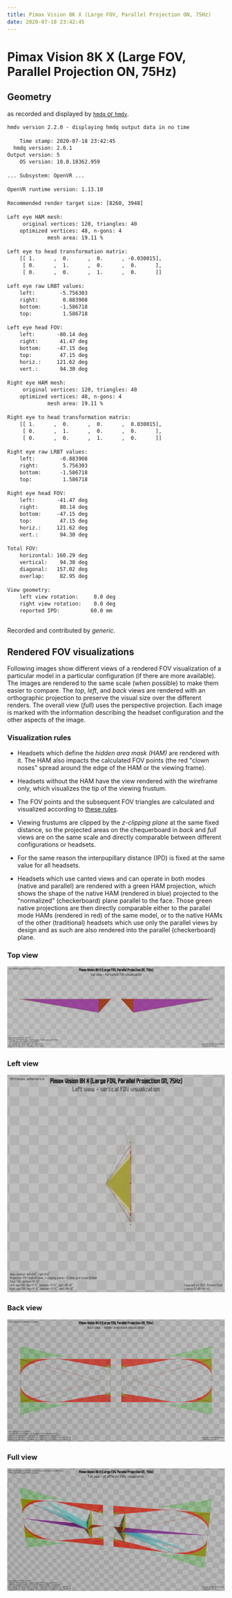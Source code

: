 ```yaml
---
title: Pimax Vision 8K X (Large FOV, Parallel Projection ON, 75Hz)
date: 2020-07-18 23:42:45
---
```

# Pimax Vision 8K X (Large FOV, Parallel Projection ON, 75Hz)

## Geometry

as recorded and displayed by [`hmdq` or `hmdv`](https://github.com/risa2000/hmdq).
```
hmdv version 2.2.0 - displaying hmdq output data in no time

    Time stamp: 2020-07-18 23:42:45
  hmdq version: 2.0.1
Output version: 5
    OS version: 10.0.18362.959

... Subsystem: OpenVR ...

OpenVR runtime version: 1.13.10

Recommended render target size: [8260, 3948]

Left eye HAM mesh:
     original vertices: 120, triangles: 40
    optimized vertices: 48, n-gons: 4
             mesh area: 19.11 %

Left eye to head transformation matrix:
    [[ 1.      ,  0.      ,  0.      , -0.030015],
     [ 0.      ,  1.      ,  0.      ,  0.      ],
     [ 0.      ,  0.      ,  1.      ,  0.      ]]

Left eye raw LRBT values:
    left:        -5.756303
    right:        0.883908
    bottom:      -1.586718
    top:          1.586718

Left eye head FOV:
    left:       -80.14 deg
    right:       41.47 deg
    bottom:     -47.15 deg
    top:         47.15 deg
    horiz.:     121.62 deg
    vert.:       94.30 deg

Right eye HAM mesh:
     original vertices: 120, triangles: 40
    optimized vertices: 48, n-gons: 4
             mesh area: 19.11 %

Right eye to head transformation matrix:
    [[ 1.      ,  0.      ,  0.      ,  0.030015],
     [ 0.      ,  1.      ,  0.      ,  0.      ],
     [ 0.      ,  0.      ,  1.      ,  0.      ]]

Right eye raw LRBT values:
    left:        -0.883908
    right:        5.756303
    bottom:      -1.586718
    top:          1.586718

Right eye head FOV:
    left:       -41.47 deg
    right:       80.14 deg
    bottom:     -47.15 deg
    top:         47.15 deg
    horiz.:     121.62 deg
    vert.:       94.30 deg

Total FOV:
    horizontal: 160.29 deg
    vertical:    94.30 deg
    diagonal:   157.02 deg
    overlap:     82.95 deg

View geometry:
    left view rotation:     0.0 deg
    right view rotation:    0.0 deg
    reported IPD:          60.0 mm


```
Recorded and contributed by _generic_.

## Rendered FOV visualizations

Following images show different views of a rendered FOV visualization of a
particular model in a particular configuration (if there are more available).
The images are rendered to the same scale (when possible) to make them easier
to compare. The _top_, _left_, and _back_ views are rendered with an
orthographic projection to preserve the visual size over the different renders.
The overall view (_full_) uses the perspective projection. Each image is marked
with the information describing the headset configuration and the other aspects
of the image.

### Visualization rules

* Headsets which define the _hidden area mask (HAM)_ are rendered with it. The
  HAM also impacts the calculated FOV points (the red "clown noses" spread
  around the edge of the HAM or the viewing frame).

* Headsets without the HAM have the view rendered with the wireframe only, which
  visualizes the tip of the viewing frustum.

* The FOV points and the subsequent FOV triangles are calculated and visualized
  according to [these
  rules](https://risa2000.github.io/vrdocs/docs/hmd_fov_calculation).

* Viewing frustums are clipped by the _z-clipping plane_ at the same fixed
  distance, so the projected areas on the chequerboard in _back_ and _full_
  views are on the same scale and directly comparable between different
  configurations or headsets.

* For the same reason the interpupillary distance (IPD) is fixed at the same
  value for all headsets.

* Headsets which use canted views and can operate in both modes (native and
  parallel) are rendered with a green HAM projection, which shows the shape of
  the native HAM (rendered in blue) projected to the "normalized"
  (checkerboard) plane parallel to the face. Those green native projections are
  then directly comparable either to the parallel mode HAMs (rendered in red)
  of the same model, or to the native HAMs of the other (traditional) headsets
  which use only the parallel views by design and as such are also rendered
  into the parallel (checkerboard) plane.

### Top view
[![Pimax Vision 8K X (Large FOV, Parallel Projection ON, 75Hz) - top view](../images/PimaxVision8KX_Large_PP_R75_top.dmx.png)](../images/PimaxVision8KX_Large_PP_R75_top.dmx.png)

### Left view
[![Pimax Vision 8K X (Large FOV, Parallel Projection ON, 75Hz) - left view](../images/PimaxVision8KX_Large_PP_R75_left.dmx.png)](../images/PimaxVision8KX_Large_PP_R75_left.dmx.png)

### Back view
[![Pimax Vision 8K X (Large FOV, Parallel Projection ON, 75Hz) - back view](../images/PimaxVision8KX_Large_PP_R75_back.dmx.png)](../images/PimaxVision8KX_Large_PP_R75_back.dmx.png)

### Full view
[![Pimax Vision 8K X (Large FOV, Parallel Projection ON, 75Hz) - full view](../images/PimaxVision8KX_Large_PP_R75_over.dmx.png)](../images/PimaxVision8KX_Large_PP_R75_over.dmx.png)

